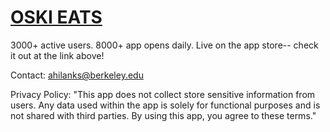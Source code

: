 # [OSKI EATS](https://apps.apple.com/us/app/oski-eats/id6741076699)

3000+ active users. 8000+ app opens daily. Live on the app store-- check it out at the link above!

Contact:
ahilanks@berkeley.edu

Privacy Policy:
"This app does not collect store sensitive information from users. Any data used within the app is solely for functional purposes and is not shared with third parties. By using this app, you agree to these terms."
